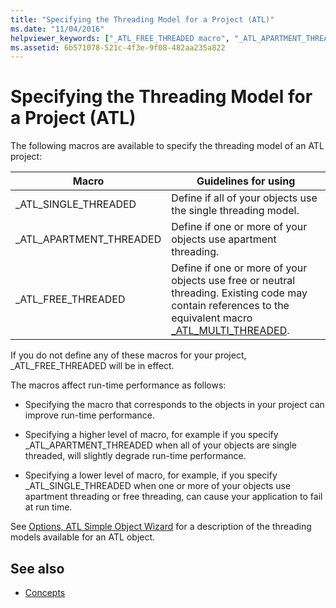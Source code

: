 ```yaml
---
title: "Specifying the Threading Model for a Project (ATL)"
ms.date: "11/04/2016"
helpviewer_keywords: ["_ATL_FREE_THREADED macro", "_ATL_APARTMENT_THREADED macro", "ATL, multithreading", "threading [ATL], models", "_ATL_SINGLE_THREADED macro"]
ms.assetid: 6b571078-521c-4f3e-9f08-482aa235a822
---
```

# Specifying the Threading Model for a Project (ATL)

The following macros are available to specify the threading model of an ATL project:

|Macro|Guidelines for using|
|-----------|--------------------------|
|_ATL_SINGLE_THREADED|Define if all of your objects use the single threading model.|
|_ATL_APARTMENT_THREADED|Define if one or more of your objects use apartment threading.|
|_ATL_FREE_THREADED|Define if one or more of your objects use free or neutral threading. Existing code may contain references to the equivalent macro [_ATL_MULTI_THREADED](reference/compiler-options-macros.md#_atl_multi_threaded).|

If you do not define any of these macros for your project, _ATL_FREE_THREADED will be in effect.

The macros affect run-time performance as follows:

- Specifying the macro that corresponds to the objects in your project can improve run-time performance.

- Specifying a higher level of macro, for example if you specify _ATL_APARTMENT_THREADED when all of your objects are single threaded, will slightly degrade run-time performance.

- Specifying a lower level of macro, for example, if you specify _ATL_SINGLE_THREADED when one or more of your objects use apartment threading or free threading, can cause your application to fail at run time.

See [Options, ATL Simple Object Wizard](../atl/reference/options-atl-simple-object-wizard.md) for a description of the threading models available for an ATL object.

## See also

- [Concepts](../atl/active-template-library-atl-concepts.md)
